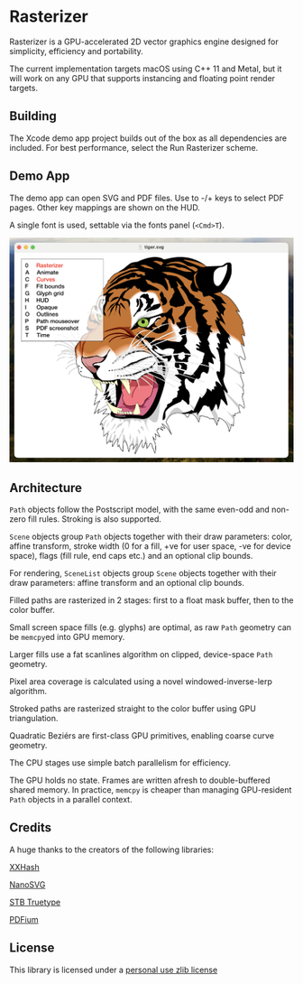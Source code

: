 Rasterizer
========

Rasterizer is a GPU-accelerated 2D vector graphics engine designed for simplicity, efficiency and portability. 

The current implementation targets macOS using C++ 11 and Metal, but it will work on any GPU that supports instancing and floating point render targets.


Building
--------

The Xcode demo app project builds out of the box as all dependencies are included. For best performance, select the Run Rasterizer scheme.


Demo App
-------

The demo app can open SVG and PDF files. Use to -/+ keys to select PDF pages. Other key mappings are shown on the HUD.

A single font is used, settable via the fonts panel (`<Cmd>T`).

![image](https://github.com/mindbrix/Rasterizer/blob/master/Screenshot.png)


Architecture
--------

`Path` objects follow the Postscript model, with the same even-odd and non-zero fill rules. Stroking is also supported.

`Scene` objects group `Path` objects together with their draw parameters: color, affine transform, stroke width (0 for a fill, +ve for user space, -ve for device space), flags (fill rule, end caps etc.) and an optional clip bounds.

For rendering, `SceneList` objects group `Scene` objects together with their draw parameters: affine transform and an optional clip bounds.

Filled paths are rasterized in 2 stages: first to a float mask buffer, then to the color buffer. 

Small screen space fills (e.g. glyphs) are optimal, as raw `Path` geometry can be `memcpy`ed into GPU memory. 

Larger fills use a fat scanlines algorithm on clipped, device-space `Path` geometry. 

Pixel area coverage is calculated using a novel windowed-inverse-lerp algorithm.

Stroked paths are rasterized straight to the color buffer using GPU triangulation.

Quadratic Beziérs are first-class GPU primitives, enabling coarse curve geometry.

The CPU stages use simple batch parallelism for efficiency.

The GPU holds no state. Frames are written afresh to double-buffered shared memory. In practice, `memcpy` is cheaper than managing GPU-resident `Path` objects in a parallel context.


Credits
------

A huge thanks to the creators of the following libraries:

[XXHash](https://xxhash.com)

[NanoSVG](https://github.com/memononen/nanosvg)

[STB Truetype](https://github.com/nothings/stb)

[PDFium](https://pdfium.googlesource.com/pdfium/)


License
-------

This library is licensed under a [personal use zlib license](LICENSE.txt)

